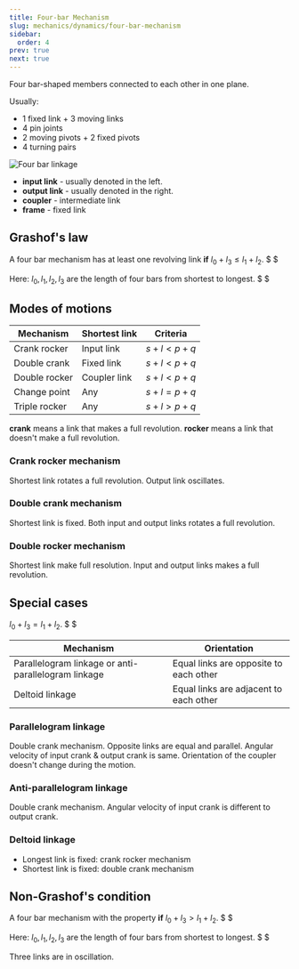 ```yaml
---
title: Four-bar Mechanism
slug: mechanics/dynamics/four-bar-mechanism
sidebar:
  order: 4
prev: true
next: true
---
```


Four bar-shaped members connected to each other in one plane.

Usually:

- 1 fixed link + 3 moving links
- 4 pin joints
- 2 moving pivots + 2 fixed pivots
- 4 turning pairs

![Four bar linkage](/mechanics/dynamics/four-bar-linkage.jpg)

- **input link** - usually denoted in the left.
- **output link** - usually denoted in the right.
- **coupler** - intermediate link
- **frame** - fixed link

## Grashof's law

A four bar mechanism has at least one revolving link **if**
$l_0+l_3 \le l_1+l_2$. $ $

Here: $l_0,l_1,l_2,l_3$ are the length of four bars from shortest to longest. $
$

## Modes of motions

| Mechanism     | Shortest link | Criteria  |
| ------------- | ------------- | --------- |
| Crank rocker  | Input link    | $s+l<p+q$ |
| Double crank  | Fixed link    | $s+l<p+q$ |
| Double rocker | Coupler link  | $s+l<p+q$ |
| Change point  | Any           | $s+l=p+q$ |
| Triple rocker | Any           | $s+l>p+q$ |

**crank** means a link that makes a full revolution. **rocker** means a link
that doesn't make a full revolution.

### Crank rocker mechanism

Shortest link rotates a full revolution. Output link oscillates.

### Double crank mechanism

Shortest link is fixed. Both input and output links rotates a full revolution.

### Double rocker mechanism

Shortest link make full resolution. Input and output links makes a full
revolution.

## Special cases

$l_0+l_3 = l_1+l_2$. $ $

| Mechanism                                           | Orientation                            |
| --------------------------------------------------- | -------------------------------------- |
| Parallelogram linkage or anti-parallelogram linkage | Equal links are opposite to each other |
| Deltoid linkage                                     | Equal links are adjacent to each other |

### Parallelogram linkage

Double crank mechanism. Opposite links are equal and parallel. Angular velocity
of input crank & output crank is same. Orientation of the coupler doesn't change
during the motion.

### Anti-parallelogram linkage

Double crank mechanism. Angular velocity of input crank is different to output
crank.

### Deltoid linkage

- Longest link is fixed: crank rocker mechanism
- Shortest link is fixed: double crank mechanism

## Non-Grashof's condition

A four bar mechanism with the property **if** $l_0+l_3 \gt l_1+l_2$. $ $

Here: $l_0,l_1,l_2,l_3$ are the length of four bars from shortest to longest. $
$

Three links are in oscillation.
